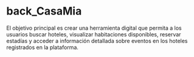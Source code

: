 # back_CasaMia
El objetivo principal es crear una herramienta digital que permita a los usuarios buscar hoteles, visualizar habitaciones disponibles, reservar estadías y acceder a información detallada sobre eventos en los hoteles registrados en la plataforma.
